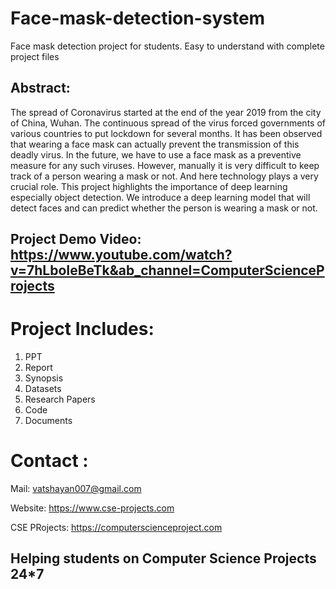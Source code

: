 # Face-mask-detection-system
Face mask detection project for students. Easy to understand with complete project files

## Abstract:

The spread of Coronavirus started at the end of the year 2019 from the city of China, Wuhan. The continuous spread of the virus forced governments of various countries to put lockdown for several months. It has been observed that wearing a face mask can actually prevent the transmission of this deadly virus. In the future, we have to use a face mask as a preventive measure for any such viruses. However, manually it is very difficult to keep track of a person wearing a mask or not. And here technology plays a very crucial role. This project highlights the importance of deep learning especially object detection. We introduce a deep learning model that will detect faces and can predict whether the person is wearing a mask or not.

## Project Demo Video: https://www.youtube.com/watch?v=7hLboIeBeTk&ab_channel=ComputerScienceProjects

# Project Includes: 
1. PPT
2. Report
3. Synopsis
4. Datasets
5. Research Papers
6. Code
7. Documents


# Contact :

Mail: vatshayan007@gmail.com

Website: https://www.cse-projects.com

CSE PRojects: https://computerscienceproject.com

## Helping students on Computer Science Projects 24*7 
